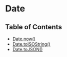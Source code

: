 # Date

## Table of Contents

- [Date.now()](https://github.com/Nismit/catch-up-es5/blob/master/public_html/03-date/01-now.js)
- [Date.toISOString()](https://github.com/Nismit/catch-up-es5/blob/master/public_html/03-date/02-isostring.js)
- [Date.toJSON()](https://github.com/Nismit/catch-up-es5/blob/master/public_html/03-date/03-tojson.js)
